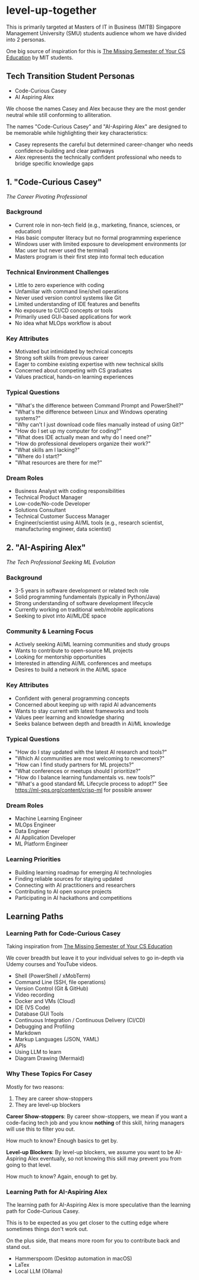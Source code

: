 # level-up-together

This is primarily targeted at Masters of IT in Business (MITB) Singapore Management University (SMU) students audience whom we have divided into 2 personas.

One big source of inspiration for this is [The Missing Semester of Your CS Education](https://missing.csail.mit.edu/) by MIT students.

## Tech Transition Student Personas

- Code-Curious Casey
- AI Aspiring Alex

We choose the names Casey and Alex because they are the most gender neutral while still conforming to alliteration.

The names "Code-Curious Casey" and "AI-Aspiring Alex" are designed to be memorable while highlighting their key characteristics:

- Casey represents the careful but determined career-changer who needs confidence-building and clear pathways
- Alex represents the technically confident professional who needs to bridge specific knowledge gaps

## 1. "Code-Curious Casey"
*The Career Pivoting Professional*

### Background
- Current role in non-tech field (e.g., marketing, finance, sciences, or education)
- Has basic computer literacy but no formal programming experience
- Windows user with limited exposure to development environments (or Mac user but never used the terminal)
- Masters program is their first step into formal tech education

### Technical Environment Challenges
- Little to zero experience with coding
- Unfamiliar with command line/shell operations
- Never used version control systems like Git
- Limited understanding of IDE features and benefits
- No exposure to CI/CD concepts or tools
- Primarily used GUI-based applications for work
- No idea what MLOps workflow is about

### Key Attributes
- Motivated but intimidated by technical concepts
- Strong soft skills from previous career
- Eager to combine existing expertise with new technical skills
- Concerned about competing with CS graduates
- Values practical, hands-on learning experiences

### Typical Questions
- "What's the difference between Command Prompt and PowerShell?"
- "What's the difference between Linux and Windows operating systems?"
- "Why can't I just download code files manually instead of using Git?"
- "How do I set up my computer for coding?"
- "What does IDE actually mean and why do I need one?"
- "How do professional developers organize their work?"
- "What skills am I lacking?"
- "Where do I start?"
- "What resources are there for me?"

### Dream Roles
- Business Analyst with coding responsibilities
- Technical Product Manager
- Low-code/No-code Developer
- Solutions Consultant
- Technical Customer Success Manager
- Engineer/scientist using AI/ML tools (e.g., research scientist, manufacturing engineer, data scientist)

## 2. "AI-Aspiring Alex"
*The Tech Professional Seeking ML Evolution*

### Background
- 3-5 years in software development or related tech role
- Solid programming fundamentals (typically in Python/Java)
- Strong understanding of software development lifecycle
- Currently working on traditional web/mobile applications
- Seeking to pivot into AI/ML/DE space

### Community & Learning Focus
- Actively seeking AI/ML learning communities and study groups
- Wants to contribute to open-source ML projects
- Looking for mentorship opportunities
- Interested in attending AI/ML conferences and meetups
- Desires to build a network in the AI/ML space

### Key Attributes
- Confident with general programming concepts
- Concerned about keeping up with rapid AI advancements
- Wants to stay current with latest frameworks and tools
- Values peer learning and knowledge sharing
- Seeks balance between depth and breadth in AI/ML knowledge

### Typical Questions
- "How do I stay updated with the latest AI research and tools?"
- "Which AI communities are most welcoming to newcomers?"
- "How can I find study partners for ML projects?"
- "What conferences or meetups should I prioritize?"
- "How do I balance learning fundamentals vs. new tools?"
- "What's a good standard ML Lifecycle process to adopt?" See https://ml-ops.org/content/crisp-ml for possible answer

### Dream Roles
- Machine Learning Engineer
- MLOps Engineer
- Data Engineer
- AI Application Developer
- ML Platform Engineer

### Learning Priorities
- Building learning roadmap for emerging AI technologies
- Finding reliable sources for staying updated
- Connecting with AI practitioners and researchers
- Contributing to AI open source projects
- Participating in AI hackathons and competitions


## Learning Paths

### Learning Path for Code-Curious Casey

Taking inspiration from [The Missing Semester of Your CS Education](https://missing.csail.mit.edu/)

We cover breadth but leave it to your individual selves to go in-depth via Udemy courses and YouTube videos.

- Shell (PowerShell / xMobTerm)
- Command Line (SSH, file operations)
- Version Control (Git & GitHub)
- Video recording
- Docker and VMs (Cloud)
- IDE (VS Code)
- Database GUI Tools
- Continuous Integration / Continuous Delivery (CI/CD)
- Debugging and Profiling
- Markdown
- Markup Languages (JSON, YAML)
- APIs
- Using LLM to learn
- Diagram Drawing (Mermaid)

### Why These Topics For Casey

Mostly for two reasons:

1. They are career show-stoppers
2. They are level-up blockers

**Career Show-stoppers**:
By career show-stoppers, we mean if you want a code-facing tech job and you know **nothing** of this skill, hiring managers will use this to filter you out.

How much to know? Enough basics to get by.

**Level-up Blockers**:
By level-up blockers, we assume you want to be AI-Aspiring Alex eventually, so not knowing this skill may prevent you from going to that level.

How much to know? Again, enough to get by.


### Learning Path for AI-Aspiring Alex

The learning path for AI-Aspiring Alex is more speculative than the learning path for Code-Curious Casey.

This is to be expected as you get closer to the cutting edge where sometimes things don't work out.

On the plus side, that means more room for you to contribute back and stand out.

- Hammerspoom (Desktop automation in macOS)
- LaTex
- Local LLM (Ollama)